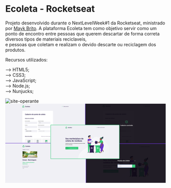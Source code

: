 # Ecoleta - Rocketseat
Projeto desenvolvido durante o NextLevelWeek#1 da Rocketseat, ministrado por <a href="https://github.com/maykbrito">Mayk Brito</a>.
A plataforma Ecoleta tem como objetivo servir como um ponto de encontro entre pessoas que querem descartar de forma correta diversos tipos de materiais reciclaveis,<br>
e pessoas que coletam e realizam o devido descarte ou reciclagem dos produtos. 

Recursos utilizados:

–> HTML5; <br>
–> CSS3; <br>
–> JavaScript; <br>
–> Node.js; <br>
–> Nunjucks; <br>

![site-operante](https://github.com/GuihLeme/Ecoleta/blob/master/ECOLETA.gif)
![site-operante](https://github.com/GuihLeme/Ecoleta/blob/master/ECOLETA.png)
